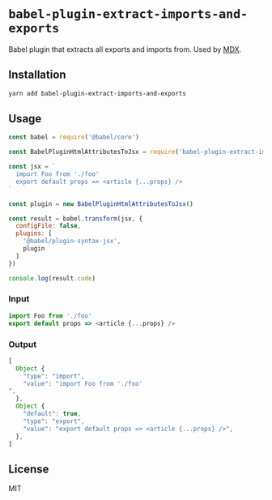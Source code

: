 # `babel-plugin-extract-imports-and-exports`

Babel plugin that extracts all exports and imports from.
Used by [MDX](https://mdxjs.com).

## Installation

```sh
yarn add babel-plugin-extract-imports-and-exports
```

## Usage

```js
const babel = require('@babel/core')

const BabelPluginHtmlAttributesToJsx = require('babel-plugin-extract-imports-and-exports')

const jsx = `
  import Foo from './foo'
  export default props => <article {...props} />
`

const plugin = new BabelPluginHtmlAttributesToJsx()

const result = babel.transform(jsx, {
  configFile: false,
  plugins: [
    '@babel/plugin-syntax-jsx',
    plugin
  ]
})

console.log(result.code)
```

### Input

```js
import Foo from './foo'
export default props => <article {...props} />
```

### Output

```js
[
  Object {
    "type": "import",
    "value": "import Foo from './foo'
",
  },
  Object {
    "default": true,
    "type": "export",
    "value": "export default props => <article {...props} />",
  },
]
```

## License

MIT
